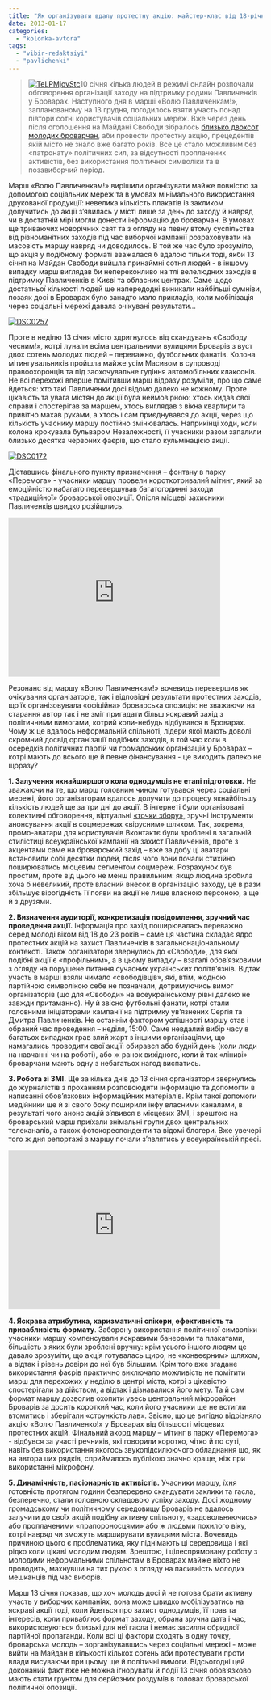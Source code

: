 ```yaml
---
title: "Як організувати вдалу протестну акцію: майстер-клас від 18-річних"
date: 2013-01-17
categories: 
  - "kolonka-avtora"
tags: 
  - "vibir-redaktsiyi"
  - "pavlichenki"
---
```


> [![](https://mpz.brovary.org/wp-content/uploads/2013/01/TeLPMjovStc.jpg "TeLPMjovStc")](https://mpz.brovary.org/wp-content/uploads/2013/01/TeLPMjovStc.jpg)10 січня кілька людей в режимі онлайн розпочали обговорення організації заходу на підтримку родини Павличенків у Броварах. Наступного дня в марші «Волю Павличенкам!», запланованому на 13 грудня, погодилось взяти участь понад півтори сотні користувачів соціальних мереж. Вже через день після оголошення на Майдані Свободи зібралось [близько двохсот молодих броварчан](https://mpz.brovary.org/ponad-200-brovarchan-proyshli-marshem-na-zahist-pavlichenkiv-foto-video/), аби провести протестну акцію, прецедентів якій місто не знало вже багато років. Все це стало можливим без «патронату» політичних сил, за відсутності проплачених активістів, без використання політичної символіки та в позавиборчий період.

Марш «Волю Павличенкам!» вирішили організувати майже повністю за допомогою соціальних мереж та в умовах мінімального використання друкованої продукції: невелика кількість плакатів із закликом долучитись до акції з’явилась у місті лише за день до заходу й навряд чи в достатній мірі могли донести інформацію до броварчан. В умовах ще триваючих новорічних свят та з огляду на певну втому суспільства від різноманітних заходів під час виборчої кампанії розраховувати на масовість маршу навряд чи доводилось. В той же час було зрозуміло, що акція у подібному форматі вважалася б вдалою тільки тоді, якби 13 січня на Майдан Свободи вийшла принаймні сотня людей - в іншому випадку марш виглядав би непереконливо на тлі велелюдних заходів в підтримку Павличенків в Києві та обласних центрах. Саме щодо достатньої кількості людей ще напередодні виникали найбільші сумніви, позаяк досі в Броварах було занадто мало прикладів, коли мобілізація через соціальні мережі давала очікувані результати…

[![](https://mpz.brovary.org/wp-content/uploads/2013/01/DSC02574.jpg "DSC0257")](https://mpz.brovary.org/wp-content/uploads/2013/01/DSC02574.jpg)

Проте в неділю 13 січня місто здригнулось від скандувань «Свободу чесним!», котрі лунали всіма центральними вулицями Броварів з вуст двох сотень молодих людей – переважно, футбольних фанатів. Колона мітингувальників пройшла майже усім Масивом в супроводі правоохоронців та під заохочувальне гудіння автомобільних клаксонів. Не всі перехожі вперше помітивши марш відразу розуміли, про що саме йдеться: хто такі Павличенки досі відомо далеко не кожному. Проте цікавість та увага містян до акції була неймовірною: хтось кидав свої справи і спостерігав за маршем, хтось виглядав з вікна квартири та привітно махав руками, а хтось і сам приєднувався до акції, через що кількість учаснику маршу постійно змінювалась. Наприкінці ходи, коли колона крокувала бульваром Незалежності, її учасники разом запалили близько десятка червоних фаєрів, що стало кульмінацією акції.

[![](https://mpz.brovary.org/wp-content/uploads/2013/01/DSC01721.jpg "DSC0172")](https://mpz.brovary.org/wp-content/uploads/2013/01/DSC01721.jpg)

Діставшись фінального пункту призначення – фонтану в парку «Перемога» - учасники маршу провели короткотривалий мітинг, який за емоційністю набагато перевершував багатогодинні заходи «традиційної» броварської опозиції. Опісля місцеві захисники Павличенків швидко розійшлись.

<iframe src="http://www.youtube.com/embed/gfBH-VQcG2c" frameborder="0" width="420" height="315"></iframe>

Резонанс від маршу «Волю Павличенкам!» вочевидь перевершив як очікування організаторів, так і відповідні результати протестних заходів, що їх організовувала «офіційна» броварська опозиція: не зважаючи на старання автор так і не зміг пригадати більш яскравий захід з політичними вимогами, котрий коли-небудь відбувався в Броварах. Чому ж це вдалось неформальній спільноті, лідери якої мають доволі скромний досвід організації подібних заходів, в той час коли в осередків політичних партій чи громадських організацій у Броварах – котрі мають до всього ще й певне фінансування - це виходить далеко не щоразу?

**1\. Залучення якнайширшого кола однодумців не етапі підготовки.** Не зважаючи на те, що марш головним чином готувався через соціальні мережі, його організаторам вдалось долучити до процесу якнайбільшу кількість людей ще за три дні до акції. В інтернеті були організовані колективні обговорення, віртуальні [«точки збору»,](http://vk.com/brov_pavl) зручні інструменти анонсування акції в соцмережах «вірусним» шляхом. Так, зокрема, промо-аватари для користувачів Вконтактє були зроблені в загальній стилістиці всеукраїнської кампанії на захист Павличенків, проте з акцентами саме на броварський захід – вже за добу ці аватари встановили собі десятки людей, після чого вони почали стихійно поширюватись місцевим сегментом соцмереж. Розрахунок був простим, проте від цього не менш правильним: якщо людина зробила хоча б невеликий, проте власний внесок в організацію заходу, це в рази збільшує вірогідність її появи на акції не лише власною персоною, а ще й з друзями.

**2\. Визначення аудиторії, конкретизація повідомлення, зручний час проведення акції.** Інформація про захід поширювалась переважно серед молоді віком від 18 до 23 років – саме ця частина складає ядро протестних акцій на захист Павличенків в загальнонаціональному контексті. Також організатори звернулись до «Свободи», для якої подібні акції є «профільним», а в цьому випадку – взагалі обов’язковими з огляду на порушене питання сучасних українських політв’язнів. Відтак участь в марші взяли чимало «свободівців», які, втім, жодною партійною символікою себе не позначали, дотримуючись вимог організаторів (що для «Свободи» на всеукраїнському рівні далеко не завжди притаманно). Ну й звісно футбольні фанати, котрі стали головними ініціаторами кампанії на підтримку ув’язнених Сергія та Дмитра Павличенків. Не останнім фактором успішності маршу став і обраний час проведення – неділя, 15:00. Саме невдалий вибір часу в багатьох випадках грав злий жарт з іншими організаціями, що намагались проводити свої акції: обирався або будній день (коли люди на навчанні чи на роботі), або ж ранок вихідного, коли й так «ліниві» броварчани мають одну з небагатьох нагод виспатись.

**3\. Робота зі ЗМІ.** Ще за кілька днів до 13 січня організатори звернулись до журналістів з проханням розповсюдити інформацію та допомогти в написанні обов’язкових інформаційних матеріалів. Крім такої допомоги медійники ще й зі свого боку поширили інфу власними каналами, в результаті чого анонс акцій з’явився в місцевих ЗМІ, і зрештою на броварський марш приїхали знімальні групи двох центральних телеканалів, а також фотокореспонденти та відомі блогери. Вже увечері того ж дня репортажі з маршу почали з’являтись у всеукраїнській пресі.

<iframe src="http://www.youtube.com/embed/W58EQagvaWY" frameborder="0" width="420" height="315"></iframe>

**4\. Яскрава атрибутика, харизматичні спікери, ефективність та привабливість формату**. Заборону використання політичної символіки учасники маршу компенсували яскравими банерами та плакатами, більшість з яких були зроблені вручну: крім усього іншого людям це давало зрозуміти, що акція готувалась щиро, не «конвеєрним» шляхом, а відтак і рівень довіри до неї був більшим. Крім того вже згадане використання фаєрів практично виключало можливість не помітити марш для перехожих у неділю в центрі міста, котрі з цікавістю спостерігали за дійством, а відтак і дізнавалися його мету. Та й сам формат маршу дозволив охопити увесь центральний мікрорайон Броварів за досить короткий час, коли його учасники ще не встигли втомитись і зберігали «стрункість лав». Звісно, що це вигідно відрізняло акцію «Волю Павличенко!» у Броварах від більшості місцевих протестних акцій. Фінальний акорд маршу – мітинг в парку «Перемога» - відбувся за участі речників, які говорили коротко, чітко й по суті, навіть без використання якогось звукопідсилюючого обладнання що, як на автора цих рядків, сприймалось публікою значно краще, ніж при використанні мікрофону.

**5\. Динамічність, пасіонарність активістів.** Учасники маршу, їхня готовність протягом години безперервно скандувати заклики та гасла, безперечно, стали головною складовою успіху заходу. Досі жодному громадському чи політичному середовищу Броварів не вдалось залучити до своїх акцій подібну активну спільноту, «задовольняючись» або проплаченими «прапороносцями» або ж людьми похилого віку, котрі навряд чи зможуть марширувати вулицями міста. Вочевидь причиною цього є проблематика, яку піднімають ці середовища і які рідко коли цікаві молодим людям. Зрештою, і цілеспрямовану роботу з молодими неформальними спільнотам в Броварах майже ніхто не проводить, махнувши на тих рукою з огляду на пасивність молодих мешканців під час виборів.

Марш 13 січня показав, що хоч молодь досі й не готова брати активну участь у виборчих кампаніях, вона може швидко мобілізуватись на яскраві акції тоді, коли йдеться про захист однодумців, її прав та інтересів, коли приваблює формат заходу, обрана зручна дата і час, використовуються близькі для неї гасла і немає засилля обридлої партійної пропаганди. Коли всі ці фактори сходять в одну точку, броварська молодь – зорганізувавшись через соціальні мережі - може вийти на Майдан в кількості кількох сотень аби протестувати проти влади висуваючи при цьому ще й політичні вимоги. Відсьогодні цей доконаний факт вже не можна ігнорувати й події 13 січня обов’язково мають стати грунтом для серйозних роздумів в головах броварської політичної опозиції.
